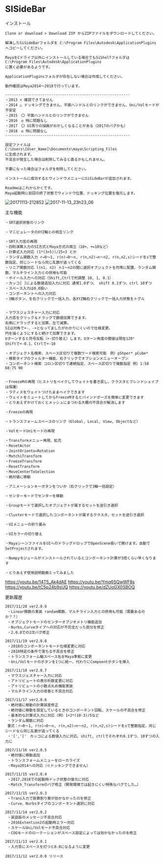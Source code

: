 # SISideBar
インストール

    Clone or download > Download ZIP からZIPファイルをダウンロードしてください。

    解凍したSiSideBarフォルダを C:\Program Files\Autodesk\ApplicationPlugins へコピーしてください。
    
    MayaをCドライブ以外にインストールしている場合でもSiShelfフォルダは
    C:\Program Files\Autodesk\ApplicationPlugins
    に置く必要があるようです。

    ApplicationPluginsフォルダが存在しない場合は作成してください。

    動作確認はMaya2014～2018で行っています。
    
    ---------------------------------------------------------
    ・2013 × 確認できてません
    ・2014 △ ドッキングできません、平面ハンドルとのリンクができません、Uni/Volモードが不安定
    ・2015　〇 平面ハンドルとのリンクができません
    ・2016　◎ 特に問題なし
    ・2017　〇 UI周りの描画がおかしくなることがある（2017のバグかも）
    ・2018　◎ 特に問題なし
    ---------------------------------------------------------
    
    設定ファイルは
    C:\Users\[User_Name]\Documents\maya\Scripting_Files
    に生成されます。
    不具合が発生した場合は削除してみると直るかもしれません。

    不要になった場合はフォルダを削除してください。
    
    インストールに成功するとウィンドウメニューにSiSideBarが追加されます。
    
    Readmeはこれからかくです。
    Maya起動時に前回の終了状態でウィンドウ位置、ドッキング位置を復元します。
    
![20171113-212852](https://user-images.githubusercontent.com/28256498/32726190-6982b406-c8bb-11e7-9c9d-25a018194a1a.jpg)
![2017-11-13_23h23_06](https://user-images.githubusercontent.com/28256498/32730253-d5b4e294-c8c9-11e7-9c9c-0d21e2a5c8e8.png)


主な機能
    
    ・SRT選択状態のリンク

    ・マニピュレータのXYZ軸との相互リンク

    ・SRT入力窓の再現
    ・四則演算入力のSI方式とMaya方式の両立（10+、+=10など）
    ・計算式入力対応 (1*(3+5))/25+3 とか
    ・ランダム関数入力 r→0～1, r(n)→0～n, r(n,n2)→n～n2, r(n,n2,s)シードをsで整数指定、同じシードなら同じ乱数が返ってくる
    ・リニア関数対応 l(n1, n2) ｎ1～n2の間に選択オブジェクトを均等に配置、ランダム関数、マルチライン入力との併用も可能
    ・ホイール入力への対応（Shift,Ctrlで桁調整 10, 1, 0.1）
    ・カッコ[ ]による数値追加入力に対応 通常1.0ずつ、 shift 0.1ずつ、ctrl 10ずつ
    ・スペース入力は0.0扱い
    ・コンポーネントへの入力対応
    ・3軸ボタン、を右クリックで一括入力、各XYZ軸右クリックで一括入力状態をトグル
    
    
    ・マウスジェスチャー入力に対応
    入力窓をクリック＆ドラッグで数値加算できます。
    右側にドラッグすると加算、左で減算。
    SIは対角で+-、-+となってましたがわかりにくいので仕様変更。
    円を描くようにすると続けて加算できます。
    Uターンすると符号反転（+-切り替え）します。Uターン角度の閾値は現在120°
    Shiftで+-0.1、Ctrlで+-10
    
    ・オブジェクト名検索、スペース区切りで複数ワード検索可能　例）pShper* pCube*
    ・検索タイプのフィルター機能、右クリックでオプションメニューオープン
    ・コンポーネント検索 コロン区切りで連続指定、スペース区切りで複数指定 例）1:50 60:75 90
    

    ・FreezeMの再現（ヒストリをベイクしてウェイトを書き戻し、クラスタとブレンドシェイプは保護）
    ・ラティスをウェイトつけたままベイクできます
    ・ウェイトをミュートしてからFreezeMするとバインドポーズを簡単に変更できます
    ・とりあえずかけておくとメッシュにまつわる大概の不具合が解消します

    ・Freezeの再現

    ・トランスフォームスペースのリンク（Global, Local, View, Objectなど）

    ・VolモードUniモードの再現

    ・Transformメニュー再現、拡充
    ・ResetActor
    ・JointOriento↔Rotation
    ・MutchiTransform
    ・FreezeTransform
    ・ResetTransform
    ・MoveCenterToSelection
    ・絶対値に移動

    ・アニメーションキーボタンをついか（右クリックで3軸一括設定）

    ・センターモードでセンターを移動

    ・Groupモードで選択したオブジェクトが属するセットを逆引き選択

    ・Clusterモードで選択したコンポーネントが属するクラスタ、セットを逆引き選択

    ・UIメニューの折り畳み
    
    ・UIカラーの切り替え

    ・MayaシーンファイルをUIへのドラッグドロップでOpenScene扱いで開けます。自動でSetProjectされます。

    ・Numpyモジュールがインストールされているとコンポーネント計算が3倍くらい早くなります

    ・とりあえず使用説明動画とってみました
https://youtu.be/14T5_Ak4dAE
https://youtu.be/Ymq6SQwWF8s
https://youtu.be/tC5p24b9sUQ
https://youtu.be/dZUoGX0SBOQ

更新履歴

    2017/11/20 ver2.0.9
     ・Linear関数の実装 randam関数、マルチライン入力との併用も可能（需要あるのか？？）
     ・オブジェクトモードのセンターオブジオメトリ機能追加 
     ・Nurbs,Curveタイプへの対応が不完全だった部分を修正 
     ・2.0.8での2次バグ修正
    
    2017/11/19 ver2.0.8
     ・2018のコンポーネントモード仕様変更に対応
     ・2018特定の条件で落ちる不具合を修正
     ・トランスフォーム軸スペース名をMaya準拠に変更
     ・Uni/Volモードのボタンを1つに統一、代わりにCompoentボタンを挿入
     
    2017/11/18 ver2.0.7
     ・マウスジェスチャー入力に対応
     ・アトリビュートの表示桁数変更に対応
     ・アトリビュートの小数点丸め機能実装
     ・マルチライン入力の改善と不具合対応
    
    2017/11/17 ver2.0.6
     ・絶対値に移動の計算誤差修正 
     ・絶対値に移動を設定しているときのコンポーネント回転、スケールの不具合を修正
     ・基本的な計算式入力に対応（例）1+2*(10-3)/5など
     ・ランダム関数に対応 
     書式：r→0～1, r(n)→0～n, r(n,n2)→n～n2, r(n,n2,s)シードをsで整数指定、同じシードなら同じ乱数が返ってくる
     ・'[',']'　カッコによる数値入力に対応、shift, ctrlでそれぞれ0.1ずつ、10ずつの入力に
    
    2017/11/16 ver2.0.5
     ・絶対値に移動追加 
     ・トランスフォームメニューをローカライズ 
     ・Maya2014への対応（※ドッキングできません）
    
    2017/11/15 ver2.0.4
     ・2017,2018での起動時ドック状態の復元に対応 
     ・Match_Transformのバグ修正（開発環境では起きにくい特殊なバグでした…） 
     
    2017/11/15 ver2.0.3
     ・Trans入力で掛算割り算が効かなかったのを修正 
     ・Curve、Nurbsタイプのコンポーネント選択に対応
    
    2017/11/14 ver2.0.2
     ・英語版のメッセージ不具合対応 
     ・2016Extention2の起動時エラー対応  
     ・スケールUni/Volモード不具合対応 
     ・COGモードのローテーションがスペース設定によっては効かなかったのを修正
     
    2017/11/13 ver2.0.1
     ・入力窓にスペースを打つと0.0になるように変更
     
    2017/11/12 ver2.0.0 リリース
    
